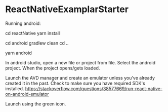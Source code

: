 # ReactNativeExamplarStarter

Running android:

cd reactNative
yarn install

cd android
gradlew clean
cd ..

yarn android

In android studio, open a new file or project from file. Select the android project.
When the project opens/gets loaded.

Launch the AVD manager and create an emulator unless you've already created it in the past.
Check to make sure you have required SDK's installed.
https://stackoverflow.com/questions/38577669/run-react-native-on-android-emulator

Launch using the green icon.
